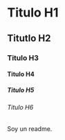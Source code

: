 # Titulo H1
## Titutlo H2
### Titulo H3
#### Titulo H4
##### Titulo H5
###### Titulo H6
Soy un readme.